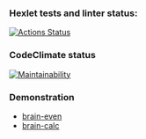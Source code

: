 ### Hexlet tests and linter status:
[![Actions Status](https://github.com/steamdroid/frontend-project-44/workflows/hexlet-check/badge.svg)](https://github.com/steamdroid/frontend-project-44/actions)

### CodeClimate status
[![Maintainability](https://api.codeclimate.com/v1/badges/d76497794aa30f8223b4/maintainability)](https://codeclimate.com/github/steamdroid/frontend-project-44/maintainability)

### Demonstration
* [brain-even](https://asciinema.org/a/IAAStLimPKDYky45CEoOvYLBl)
* [brain-calc](https://asciinema.org/a/nyXiP4mCp71VM6chRvuSTVlCs)